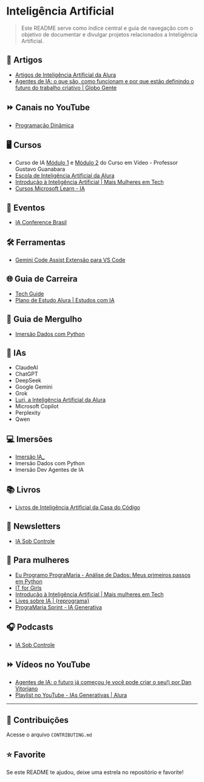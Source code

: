 # Inteligência Artificial

> Este README serve como índice central e guia de navegação com o objetivo de documentar e divulgar projetos relacionados a Inteligência Artificial.

## 📝 Artigos 

- [Artigos de Inteligência Artificial da Alura](https://www.alura.com.br/artigos/inteligencia-artificial)
- [Agentes de IA: o que são, como funcionam e por que estão definindo o futuro do trabalho criativo | Globo Gente](https://gente.globo.com/agentes-de-ia-o-que-sao-e-como-funcionam/)


## :fast_forward: Canais no YouTube

- [Programação Dinâmica](https://www.youtube.com/@pgdinamica)


## 🖥️ Cursos

- Curso de IA [Módulo 1](https://www.cursoemvideo.com/curso/curso-gratis-de-inteligencia-artificial/) e [Módulo 2](https://www.cursoemvideo.com/curso/curso-gratis-de-inteligencia-artificial-modulo-02/) do Curso em Vídeo - Professor Gustavo Guanabara
- [Escola de Inteligência Artificial da Alura](https://www.alura.com.br/escola-inteligencia-artificial)
- [Introdução à Inteligência Artificial | Mais Mulheres em Tech](https://www.maismulheres.tech/courses/introducao-inteligencia-artificial)
- [Cursos Microsoft Learn - IA](https://learn.microsoft.com/pt-br/training/browse/?subjects=artificial-intelligence)


## 📆 Eventos

- [IA Conference Brasil](https://www.iaconferencebrasil.com.br/)


## 🛠️ Ferramentas

- [Gemini Code Assist Extensão para VS Code](https://marketplace.visualstudio.com/items?itemName=Google.geminicodeassist)


## 🌐 Guia de Carreira

- [Tech Guide](https://techguide.sh/pt-BR/path/inteligencia-artificial/)
- [Plano de Estudo Alura | Estudos com IA](https://cursos.alura.com.br/estudos-com-ia-anamariasilva-1750857292515-p954220)
  

## :bookmark_tabs: Guia de Mergulho

- [Imersão Dados com Python](https://grupoalura.notion.site/Imers-o-Dados-com-Python-Guia-de-Mergulho-226379bdd09b808ca2e3d4d95a56b1ce)


## :robot: IAs

- ClaudeAI
- ChatGPT
- DeepSeek
- Google Gemini
- Grok
- [Luri, a Inteligência Artificial da Alura](https://www.alura.com.br/luri-inteligencia-artificial)
- Microsoft Copilot
- Perplexity
- Qwen

## :computer: Imersões

- [Imersão IA_](https://alura.com.br/imersao-ia-google-gemini-iii?utm_source=stars&utm_medium=Ana_maria&utm_campaign=imersao-ia-google-gemini-iii_inscricoes)
- Imersão Dados com Python
- Imersão Dev Agentes de IA

## 📚 Livros

- [Livros de Inteligência Artificial da Casa do Código](https://www.casadocodigo.com.br/collections/inteligencia-artificial)


## 📨 Newsletters

- [IA Sob Controle](https://conteudo.alura.com.br/newsletter-fora-de-controle)


## :woman: Para mulheres

- [Eu Programo PrograMaria - Análise de Dados: Meus primeiros passos em Python](https://www.programaria.org/cursos-programaria/analise-dados-primeiros-passos-python/)
- [IT for Girls](https://www.maismulheres.tech/courses/it-for-girls-2025)
- [Introdução à Inteligência Artificial | Mais mulheres em Tech](https://www.maismulheres.tech/courses/introducao-inteligencia-artificial)
- [Lives sobre IA | {reprograma}](https://www.instagram.com/reel/DCRwVaGPsSG/)
- [PrograMaria Sprint - IA Generativa](https://vamosjuntes.programaria.org/programaria-sprint-ia-generativa)


## 🎧 Podcasts

- [IA Sob Controle](https://www.hipsters.network/podcasts/iasobcontrole)


## :fast_forward: Vídeos no YouTube

- [Agentes de IA: o futuro já começou (e você pode criar o seu!) por Dan Vitoriano](https://www.youtube.com/watch?v=yR2ZjfZTng4)
- [Playlist no YouTube - IAs Generativas | Alura](https://youtube.com/playlist?list=PLh2Y_pKOa4Ud316ih975nbh3YbF5R4uZP&si=Bue0FUztIL4mynzm)


---

## 🤝 Contribuições

Acesse o arquivo `CONTRIBUTING.md`


## ⭐ Favorite

Se este README te ajudou, deixe uma estrela no repositório e favorite! 
